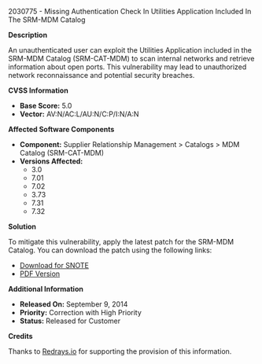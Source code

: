 2030775 - Missing Authentication Check In Utilities Application Included In The SRM-MDM Catalog

**Description**

An unauthenticated user can exploit the Utilities Application included in the SRM-MDM Catalog (SRM-CAT-MDM) to scan internal networks and retrieve information about open ports. This vulnerability may lead to unauthorized network reconnaissance and potential security breaches.

**CVSS Information**
- **Base Score:** 5.0
- **Vector:** AV:N/AC:L/AU:N/C:P/I:N/A:N

**Affected Software Components**
- **Component:** Supplier Relationship Management > Catalogs > MDM Catalog (SRM-CAT-MDM)
- **Versions Affected:**
  - 3.0
  - 7.01
  - 7.02
  - 3.73
  - 7.31
  - 7.32

**Solution**

To mitigate this vulnerability, apply the latest patch for the SRM-MDM Catalog. You can download the patch using the following links:

- [Download for SNOTE](https://notesdownloads.sap.com/note/0040000017893022017)
- [PDF Version](https://me.sap.com/sap/support/sfm/notes/print/0002030775?language=en-US&token=93F232362B61126AA32154681709BFE8)

**Additional Information**
- **Released On:** September 9, 2014
- **Priority:** Correction with High Priority
- **Status:** Released for Customer

**Credits**

Thanks to [Redrays.io](https://redrays.io) for supporting the provision of this information.